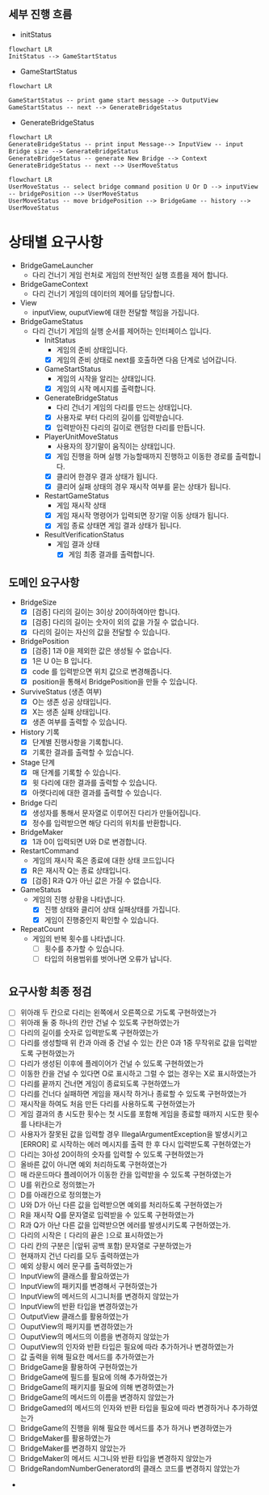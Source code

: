 ## 세부 진행 흐름

- initStatus

```mermaid
flowchart LR 
InitStatus --> GameStartStatus
```

- GameStartStatus

```mermaid
flowchart LR

GameStartStatus -- print game start message --> OutputView
GameStartStatus -- next --> GenerateBridgeStatus
```

- GenerateBridgeStatus

```mermaid
flowchart LR
GenerateBridgeStatus -- print input Message--> InputView -- input Bridge size --> GenerateBridgeStatus
GenerateBridgeStatus -- generate New Bridge --> Context
GenerateBridgeStatus -- next --> UserMoveStatus
```

```mermaid
flowchart LR
UserMoveStatus -- select bridge command position U Or D --> inputView -- bridgePosition --> UserMoveStatus 
UserMoveStatus -- move bridgePosition --> BridgeGame -- history --> UserMoveStatus
```

# 상태별 요구사항

- BridgeGameLauncher
    - 다리 건너기 게임 런처로 게임의 전반적인 실행 흐름을 제어 합니다.
- BridgeGameContext
    - 다리 건너기 게임의 데이터의 제어를 담당합니다.
- View
    - inputView, ouputView에 대한 전달할 책임을 가집니다.
- BridgeGameStatus
    - 다리 건너기 게임의 실행 순서를 제어하는 인터페이스 입니다.
        - InitStatus
            - 게임의 준비 상태입니다.
            - [X] 게임의 준비 상태로 next를 호출하면 다음 단계로 넘어갑니다.
        - GameStartStatus
            - 게임의 시작을 알리는 상태입니다.
            - [X] 게임의 시작 메시지를 출력합니다.
        - GenerateBridgeStatus
            - 다리 건너기 게임의 다리를 만드는 상태입니다.
            - [X] 사용자로 부터 다리의 길이를 입력받습니다.
            - [X] 입력받아진 다리의 길이로 랜덤한 다리를 만듭니다.
        - PlayerUnitMoveStatus
            - 사용자의 장기말이 움직이는 상태입니다.
            - [X] 게임 진행을 하며 실행 가능할때까지 진행하고 이동한 경로를 출력합니다.
            - [X] 클리어 한경우 결과 상태가 됩니다.
            - [X] 클리어 실패 상태의 경우 재시작 여부를 묻는 상태가 됩니다.
        - RestartGameStatus
            - 게임 재시작 상태
            - [X] 게임 재시작 명령어가 입력되면 장기말 이동 상태가 됩니다.
            - [X] 게임 종료 상태면 게임 결과 상태가 됩니다.
        - ResultVerificationStatus
            - 게임 결과 상태
                - [X] 게임 최종 결과를 출력합니다.

## 도메인 요구사항

- BridgeSize
    - [x] [검증] 다리의 길이는 3이상 20이하여야만 합니다.
    - [x] [검증] 다리의 길이는 숫자이 외의 값을 가질 수 없습니다.
    - [x] 다리의 길이는 자신의 값을 전달할 수 있습니다.
- BridgePosition
    - [X] [검증] 1과 0을 제외한 값은 생성될 수 없습니다.
    - [X] 1은 U 0는 B 입니다.
    - [X] code 를 입력받으면 위치 값으로 변경해줍니다.
    - [X] position을 통해서 BridgePosition을 만들 수 있습니다.
- SurviveStatus (생존 여부)
    - [X] O는 생존 성공 상태입니다.
    - [X] X는 생존 실패 상태입니다.
    - [X] 생존 여부를 출력할 수 있습니다.
- History 기록
    - [X] 단계별 진행사항을 기록합니다.
    - [X] 기록한 결과를 출력할 수 있습니다.
- Stage 단계
    - [X] 매 단계를 기록할 수 있습니다.
    - [X] 윗 다리에 대한 결과를 출력할 수 있습니다.
    - [X] 아랫다리에 대한 결과를 출력할 수 있습니다.
- Bridge 다리
    - [X] 생성자를 통해서 문자열로 이루어진 다리가 만들어집니다.
    - [X] 정수를 입력받으면 해당 다리의 위치를 반환합니다.
- BridgeMaker
    - [X] 1과 0이 입력되면 U와 D로 변경합니다.
- RestartCommand
    - 게임의 재시작 혹은 종료에 대한 상태 코드입니다
    - [X] R은 재시작 Q는 종료 상태입니다.
    - [X] [검증] R과 Q가 아닌 값은 가질 수 없습니다.
- GameStatus
    - 게임의 진행 상황을 나타냅니다.
        - [X] 진행 상태와 클리어 상태 실패상태를 가집니다.
        - [X] 게임이 진행중인지 확인할 수 있습니다.
- RepeatCount
    - 게임의 반복 횟수를 나타냅니다.
        - [ ] 횟수를 추가할 수 있습니다.
        - [ ] 타입의 허용범위를 벗어나면 오류가 납니다.

#

## 요구사항 최종 정검

- [ ] 위아래 두 칸으로 다리는 왼쪽에서 오른쪽으로 가도록 구현하였는가
- [ ] 위아래 둘 중 하나의 칸만 건널 수 있도록 구현하였는가
- [ ] 다리의 길이를 숫자로 입력받도록 구현하였는가
- [ ] 다리를 생성할때 위 칸과 아래 중 건널 수 있는 칸은 0과 1중 무작위로 값을 입력받도록 구현하였는가
- [ ] 다리가 생성된 이후에 플레이어가 건널 수 있도록 구현하였는가
- [ ] 이동한 칸을 건널 수 있다면 O로 표시하고 그럴 수 없는 경우는 X로 표시하였는가
- [ ] 다리를 끝까지 건너면 게임이 종료되도록 구현하였느가
- [ ] 다리를 건너다 실패하면 게임을 재시작 하거나 종료할 수 있도록 구현하였는가
- [ ] 재시작을 하여도 처음 만든 다리를 사용하도록 구현하였는가
- [ ] 게임 결과의 총 시도한 횟수는 첫 시도를 포함해 게임을 종료할 때까지 시도한 횟수를 나타내는가
- [ ] 사용자가 잘못된 값을 입력할 경우 IllegalArgumentException을 발생시키고 [ERROR] 로 시작하는 에러 메시지를 출력 한 후 다시 입력받도록 구현하였는가
- [ ] 다리는 3아성 20이하의 숫자를 입력할 수 있도록 구현하였는가
- [ ] 올바른 값이 아니면 예외 처리하도록 구현하였는가
- [ ] 매 라운드마다 플레이어가 이동한 칸을 입력받을 수 있도록 구현하였는가
- [ ] U를 위칸으로 정의했는가
- [ ] D를 아래칸으로 정의했는가
- [ ] U와 D가 아닌 다른 값을 입력받으면 예외를 처리하도록 구현하였는가
- [ ] R을 재시작 Q를 문자열로 입력받을 수 있도록 구현하였는가
- [ ] R과 Q가 아난 다른 값을 입력받으면 에러를 발생시키도록 구현하였는가.
- [ ] 다리의 시작은 ```[``` 다리의 끝은 ```]```으로 표시하였는가
- [ ] 다리 칸의 구분은 |(앞뒤 공백 포함) 문자열로 구분하였는가
- [ ] 현재까지 건넌 다리를 모두 출력하였는가
- [ ] 예외 상황시 에러 문구를 출력하였는가
- [ ] InputView의 클래스를 활요하였는가
- [ ] InputView의 패키지를 변경해서 구현하였는가
- [ ] InputView의 메서드의 시그니처를 변경하지 않았는가
- [ ] InputView의 반환 타입을 변경하였는가
- [ ] OutputView 클래스를 활용하였는가
- [ ] OuputView의 패키지를 변경하였는가
- [ ] OuputView의 메서드의 이름을 변경하지 않았는가
- [ ] OuputView의 인자와 반환 타입은 필요에 따라 추가하거나 변경하였는가
- [ ] 값 출력을 위해 필요한 메서드를 추가하였는가
- [ ] BridgeGame을 활용하여 구현하였는가
- [ ] BridgeGame에 필드를 필요에 의해 추가하였는가
- [ ] BridgeGame의 패키지를 필요에 의해 변경하였는가
- [ ] BridgeGame의 메서드의 이름을 변경하지 않았는가
- [ ] BridgeGamed의 메서드의 인자와 반환 타입을 필요에 따라 변경하거나 추가하였는가
- [ ] BridgeGame의 진행을 위해 필요한 메서드를 추가 하거나 변경하였는가
- [ ] BridgeMaker를 활용하였는가
- [ ] BridgeMaker를 변경하지 않았는가
- [ ] BridgeMaker의 메서드 시그니와 반환 타입을 변경하지 않았는가
- [ ] BridgeRandomNumberGeneratord의 클래스 코드를 변경하지 않았는가
- 